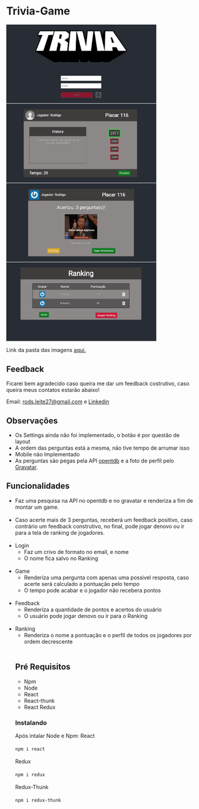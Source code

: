 # Trivia-Game
<img align ="left" src="/src/img/app-image/app-image1.png" width="400" alt="imagem-1" />
<img align ="center" src="/src/img/app-image/app-image2.png" width="400" alt="imagem-2"/>
<img align ="left" src="/src/img/app-image/app-image3.png" width="400" alt="imagem-3" />
<img align ="center" src="/src/img/app-image/app-image4.png" width="400" alt="imagem-4"/>

Link da pasta das imagens <a href="https://github.com/Rods27/frontend-online-store/tree/master/src/img/app-image/">aqui.</a>

## Feedback 

Ficarei bem agradecido caso queira me dar um feedback costrutivo, caso queira meus contatos estarão abaixo!

Email: rods.leite27@gmail.com e <a href="https://linkedin.com/in/rodrigoleite27">Linkedin</a>

## Observações

<ul>
  <li>Os Settings ainda não foi implementado, o botão é por questão de layout</li>
  <li>A ordem das perguntas está a mesma, não tive tempo de arrumar isso</li>
  <li>Mobile não Implementado</li>
  <li>As perguntas são pegas pela API <a href="https://opentdb.com/a">opentdb</a> e a foto de perfil pelo <a href="https://pt.gravatar.com/">Gravatar</a>.</li>
</ul>

## Funcionalidades

<ul>
  <li>Faz uma pesquisa na API no opentdb e no gravatar e renderiza a fim de montar um game.</li><br>
  <li>Caso acerte mais de 3 perguntas, receberá um feedback positivo, caso contrário um feedback construtivo, no final, pode jogar denovo ou ir para a tela de ranking de jogadores.</li><br>
  <li>Login
    <ul>
      <li>Faz um crivo de formato no email, e nome</li>  
      <li>O nome fica salvo no Ranking</li> 
    </ul><br>
  </li>
  
  <li>Game
    <ul>
      <li>Renderiza uma pergunta com apenas uma possivel resposta, caso acerte será calculado a pontuação pelo tempo</li>  
      <li>O tempo pode acabar e o jogador não recebera pontos</li> 
    </ul><br>
  </li>
  
  <li>Feedback
    <ul>
      <li>Renderiza a quantidade de pontos e acertos do usuário</li>  
      <li>O usuário pode jogar denovo ou ir para o Ranking</li> 
    </ul><br>
  
   <li>Ranking
    <ul>
      <li>
        Renderiza o nome a pontuação e o perfil de todos os jogadores por ordem decrescente
      </li>  
    </ul><br>
  </li>

## Pré Requisitos
<ul>
  <li>Npm</li>
  <li>Node</li>
  <li>React</li>
  <li>React-thunk</li>
  <li>React Redux</li>
</ul>

### Instalando
Após intalar Node e Npm: 
React<br><br>
`npm i react`<br><br>
Redux<br><br>
`npm i redux`<br><br>
Redux-Thunk<br><br>
`npm i redux-thunk`<br><br>
